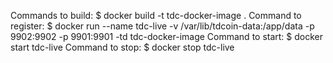 Commands to build:
$ docker build -t tdc-docker-image .
Command to register:
$ docker run --name tdc-live -v /var/lib/tdcoin-data:/app/data -p 9902:9902 -p 9901:9901 -td tdc-docker-image
Command to start:
$ docker start tdc-live
Command to stop:
$ docker stop tdc-live
